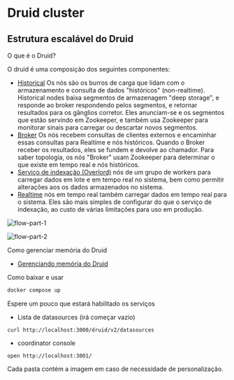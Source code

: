 # Druid cluster

## Estrutura escalável do  Druid


O que é o Druid?

O druid é uma composição dos seguintes componentes:

- [Historical](http://druid.io/docs/latest/design/historical.html) Os nós são os burros de carga que lidam com o armazenamento e consulta de dados "históricos" (non-realtime). Historical nodes baixa segmentos de armazenagem "deep storage", e responde ao broker respondendo pelos segmentos, e retornar resultados para os gânglios corretor. Eles anunciam-se e os segmentos que estão servindo em Zookeeper, e também usa Zookeeper para monitorar sinais para carregar ou descartar novos segmentos.
- [Broker](http://druid.io/docs/latest/design/broker.html) Os nós recebem consultas de clientes externos e encaminhar essas consultas para Realtime e nós históricos. Quando o Broker receber os resultados, eles se fundem e devolve ao chamador. Para saber topologia, os nós "Broker" usam Zookeeper para determinar o que existe em tempo real e nós históricos.
- [Serviço de indexação (Overlord)](http://druid.io/docs/latest/design/indexing-service.html) nós de um grupo de workers para carregar dados em lote e em tempo real no sistema, bem como permitir alterações aos os dados armazenados no sistema.
- [Realtime](http://druid.io/docs/latest/design/realtime.html) nós em tempo real também carregar dados em tempo real para o sistema. Eles são mais simples de configurar do que o serviço de indexação, ao custo de várias limitações para uso em produção.



![flow-part-1](http://druid.io/docs/img/druid-dataflow-3.png)

![flow-part-2](http://druid.io/docs/img/druid-manage-1.png)


Como gerenciar memória do Druid

- [Gerenciando memória do Druid](http://druid.io/docs/latest/operations/performance-faq.html)


Como baixar e usar

```sh
docker compose up
```

Espere um pouco que estará habilitado os serviços


- Lista de datasources (irá começar vazio)

```
curl http://localhost:3000/druid/v2/datasources
```

- coordinator console

```
open http://localhost:3001/
```


Cada pasta contém a imagem em caso de necessidade de personalização.